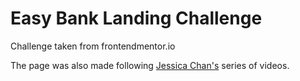 # Easy Bank Landing Challenge
Challenge taken from frontendmentor.io

The page was also made following [Jessica Chan's](https://www.youtube.com/c/TheCoderCoder/) series of videos.

